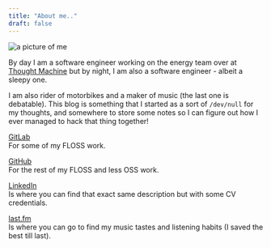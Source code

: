```yaml
---
title: "About me.."
draft: false
---
```


![a picture of me](/images/profile.jpg#center-round)
</br>

By day I am a software engineer working on the energy team over at [Thought
Machine](https://thoughtmachine.net/) but by night, I am also a software
engineer - albeit a sleepy one.

<!--more-->
I am also rider of motorbikes and a maker of music (the last one is debatable).
This blog is something that I started as a sort of `/dev/null` for my thoughts,
and somewhere to store some notes so I can figure out how I ever managed to hack
that thing together!

[GitLab](https://gitlab.com/denislobanov)  
For some of my FLOSS work.

[GitHub](https://github.com/denislobanov)  
For the rest of my FLOSS and less OSS work.

[LinkedIn](https://www.linkedin.com/in/lobanovdenis)  
Is where you can find that exact same description but with some CV credentials.

[last.fm](https://www.last.fm/user/movsb)  
Is where you can go to find my music tastes and listening habits (I saved the
best till last).

